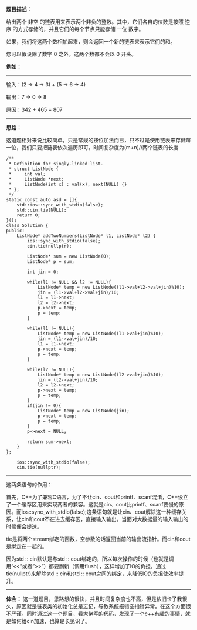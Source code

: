 **题目描述：**

给出两个 非空 的链表用来表示两个非负的整数。其中，它们各自的位数是按照 逆序 的方式存储的，并且它们的每个节点只能存储 一位 数字。

如果，我们将这两个数相加起来，则会返回一个新的链表来表示它们的和。

您可以假设除了数字 0 之外，这两个数都不会以 0 开头。

**例如：**
- - -
输入：(2 -> 4 -> 3) + (5 -> 6 -> 4)

输出：7 -> 0 -> 8

原因：342 + 465 = 807
- - -
**思路：**

这道题相对来说比较简单，只是常规的按位加法而已，只不过是使用链表来存储每一位，我们只要把链表依次遍历即可。时间复杂度为(m+n)//两个链表的长度

```
/**
 * Definition for singly-linked list.
 * struct ListNode {
 *     int val;
 *     ListNode *next;
 *     ListNode(int x) : val(x), next(NULL) {}
 * };
 */
static const auto asd = []{
    std::ios::sync_with_stdio(false);
    std::cin.tie(NULL);
    return 0;
}();
class Solution {
public:
    ListNode* addTwoNumbers(ListNode* l1, ListNode* l2) {
        ios::sync_with_stdio(false);
        cin.tie(nullptr);
        
        ListNode* sum = new ListNode(0);
        ListNode* p = sum;
        
        int jin = 0;
        
        while(l1 != NULL && l2 != NULL){
            ListNode* temp = new ListNode((l1->val+l2->val+jin)%10);
            jin = (l1->val+l2->val+jin)/10;
            l1 = l1->next;
            l2 = l2->next;
            p->next = temp;
            p = temp;
        }
        
        while(l1 != NULL){
            ListNode* temp = new ListNode((l1->val+jin)%10);
            jin = (l1->val+jin)/10;
            l1 = l1->next;
            p->next = temp;
            p = temp;
        }
        
        while(l2 != NULL){
            ListNode* temp = new ListNode((l2->val+jin)%10);
            jin = (l2->val+jin)/10;
            l2 = l2->next;
            p->next = temp;
            p = temp;
        }
        if(jin != 0){
            ListNode* temp = new ListNode(jin);
            p->next = temp;
            p = temp;
        }
        p->next = NULL;
        
        return sum->next;
    }
};
```
```
    ios::sync_with_stdio(false);
    cin.tie(nullptr);
```
- - -
这两条语句的作用：

首先，C\+\+为了兼容C语言，为了不让cin、cout和printf、scanf混淆，C\+\+设立了一个缓存区用来实现两者的兼容。这就是cin、cout比printf、scanf要慢的原因。而ios::sync_with_stdio(false);这条语句就是让cin、cout解除这一种缓存关系，让cin和cout不在进去缓存区，直接输入输出。当面对大数据量的输入输出的时候便会提速。

tie是将两个stream绑定的函数，空参数的话返回当前的输出流指针。而cin和cout是绑定在一起的。

因为std :: cin默认是与std :: cout绑定的，所以每次操作的时候（也就是调用”<<”或者”>>”）都要刷新（调用flush），这样增加了IO的负担，通过tie(nullptr)来解除std :: cin和std :: cout之间的绑定，来降低IO的负担使效率提升。
- - -
**体会：**
这一道题目，思路想的很快，并且时间复杂度也不高，但是依旧卡了我很久，原因就是链表类的初始化总是忘记，导致系统报错空指针异常。在这个方面很不严谨。同时通过这一个题目，看大佬写的代码，发现了一个c++有趣的事情，就是如何给cin加速，也算是长见识了。

